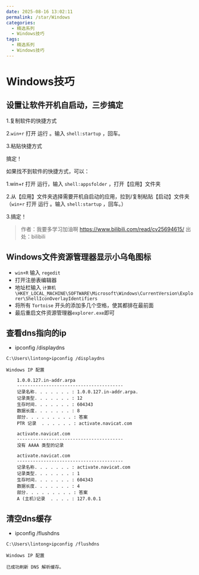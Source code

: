 ```yaml
---
date: 2025-08-16 13:02:11
permalink: /star/Windows
categories:
  - 精选系列
  - Windows技巧
tags:
  - 精选系列
  - Windows技巧
---
```


# Windows技巧

## 设置让软件开机自启动，三步搞定

1.复制软件的快捷方式

2.`win+r` 打开 运行 。输入 `shell:startup` ，回车。

3.粘贴快捷方式

搞定！

如果找不到软件的快捷方式，可以：

1.win+r 打开 运行，输入 `shell:appsfolder` ，打开【应用】文件夹

2.从【应用】文件夹选择需要开机自启动的应用，拉到/复制粘贴【启动】文件夹（`win+r` 打开 运行 。输入 `shell:startup` ，回车。）

3.搞定！

> 作者：我要多学习加油啊 <https://www.bilibili.com/read/cv25694615/> 出处：bilibili

## Windows文件资源管理器显示小乌龟图标

- `win+R` 输入 `regedit`
- 打开注册表编辑器
- 地址栏输入 `计算机\HKEY_LOCAL_MACHINE\SOFTWARE\Microsoft\Windows\CurrentVersion\Explorer\ShellIconOverlayIdentifiers`
- 将所有 `Tortoise` 开头的添加多几个空格，使其都排在最前面
- 最后重启文件资源管理器`explorer.exe`即可

## 查看dns指向的ip

- ipconfig /displaydns

```shell
C:\Users\lintong>ipconfig /displaydns

Windows IP 配置

    1.0.0.127.in-addr.arpa
    ----------------------------------------
    记录名称. . . . . . . : 1.0.0.127.in-addr.arpa.
    记录类型. . . . . . . : 12
    生存时间. . . . . . . : 604343
    数据长度. . . . . . . : 8
    部分. . . . . . . . . : 答案
    PTR 记录  . . . . . . : activate.navicat.com

    activate.navicat.com
    ----------------------------------------
    没有 AAAA 类型的记录

    activate.navicat.com
    ----------------------------------------
    记录名称. . . . . . . : activate.navicat.com
    记录类型. . . . . . . : 1
    生存时间. . . . . . . : 604343
    数据长度. . . . . . . : 4
    部分. . . . . . . . . : 答案
    A (主机)记录  . . . . : 127.0.0.1
```

## 清空dns缓存

- ipconfig /flushdns

```shell
C:\Users\lintong>ipconfig /flushdns

Windows IP 配置

已成功刷新 DNS 解析缓存。
```
